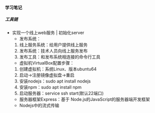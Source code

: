 #### 学习笔记  
##### 工具链    
* 实现一个线上web服务 | 初始化server  
  - 发布系统：
  1. 线上服务系统：给用户提供线上服务
  2. 发布系统：技术人员向线上服务发布
  3. 发布工具：和发布系统相连接的命令行工具
  - 虚拟机VirtualBox配置步骤：
  1. 创建虚拟机：系统Linux、版本ubuntu64
  2. 启动→注册镜像虚拟盘→重启
  3. 安装nodejs：sudo apt install nodejs
  4. 安装npm：sudo apt install npm
  5. 启动服务器：service ssh start(默认22端口)
  - 服务器框架Express：基于 Node.js的JavaScript的服务器端开发框架
  - Nodejs中的流式传输